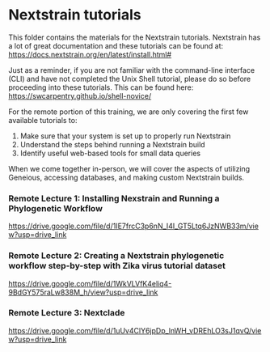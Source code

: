 # Nextstrain tutorials
This folder contains the materials for the Nextstrain tutorials. Nextstrain has a lot of great documentation and these tutorials can be found at:
https://docs.nextstrain.org/en/latest/install.html# 

Just as a reminder, if you are not familiar with the command-line interface (CLI) and have not completed the Unix Shell tutorial, please do so before proceeding into these tutorials. This can be found here:
https://swcarpentry.github.io/shell-novice/


For the remote portion of this training, we are only covering the first few available tutorials to:
1) Make sure that your system is set up to properly run Nextstrain
2) Understand the steps behind running a Nextstrain build
3) Identify useful web-based tools for small data queries

When we come together in-person, we will cover the aspects of utilizing Geneious, accessing databases, and making custom Nextstrain builds.

### Remote Lecture 1: Installing Nexstrain and Running a Phylogenetic Workflow
https://drive.google.com/file/d/1IE7frcC3p6nN_I4I_GT5Ltq6JzNWB33m/view?usp=drive_link

### Remote Lecture 2: Creating a Nextstrain phylogenetic workflow step-by-step with Zika virus tutorial dataset
https://drive.google.com/file/d/1WkVLVfK4eliq4-9BdGY575raLw838M_h/view?usp=drive_link

### Remote Lecture 3: Nextclade
https://drive.google.com/file/d/1uUv4ClY6jpDp_lnWH_vDREhLO3sJ1qvQ/view?usp=drive_link
